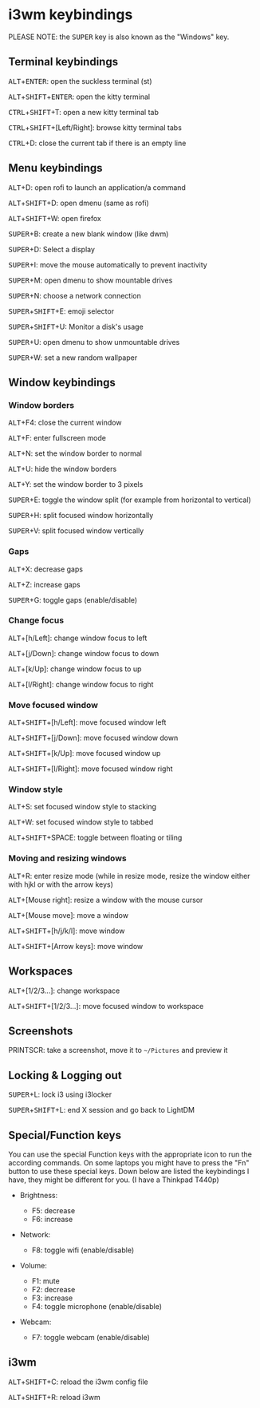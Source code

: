 # i3wm keybindings
PLEASE NOTE: the <kbd>SUPER</kbd> key is also known as the "Windows" key.

## Terminal keybindings
<kbd>ALT</kbd>+<kbd>ENTER</kbd>: open the suckless terminal (st)

<kbd>ALT</kbd>+<kbd>SHIFT</kbd>+<kbd>ENTER</kbd>: open the kitty terminal

<kbd>CTRL</kbd>+<kbd>SHIFT</kbd>+T: open a new kitty terminal tab

<kbd>CTRL</kbd>+<kbd>SHIFT</kbd>+[Left/Right]: browse kitty terminal tabs

<kbd>CTRL</kbd>+D: close the current tab if there is an empty line

## Menu keybindings
<kbd>ALT</kbd>+D: open rofi to launch an application/a command

<kbd>ALT</kbd>+<kbd>SHIFT</kbd>+D: open dmenu (same as rofi)

<kbd>ALT</kbd>+<kbd>SHIFT</kbd>+W: open firefox

<kbd>SUPER</kbd>+B: create a new blank window (like dwm)

<kbd>SUPER</kbd>+D: Select a display

<kbd>SUPER</kbd>+I: move the mouse automatically to prevent inactivity

<kbd>SUPER</kbd>+M: open dmenu to show mountable drives

<kbd>SUPER</kbd>+N: choose a network connection

<kbd>SUPER</kbd>+<kbd>SHIFT</kbd>+E: emoji selector

<kbd>SUPER</kbd>+<kbd>SHIFT</kbd>+U: Monitor a disk's usage

<kbd>SUPER</kbd>+U: open dmenu to show unmountable drives

<kbd>SUPER</kbd>+W: set a new random wallpaper

## Window keybindings
### Window borders
<kbd>ALT</kbd>+F4: close the current window

<kbd>ALT</kbd>+F: enter fullscreen mode

<kbd>ALT</kbd>+N: set the window border to normal

<kbd>ALT</kbd>+U: hide the window borders

<kbd>ALT</kbd>+Y: set the window border to 3 pixels

<kbd>SUPER</kbd>+E: toggle the window split (for example from horizontal to vertical)

<kbd>SUPER</kbd>+H: split focused window horizontally

<kbd>SUPER</kbd>+V: split focused window vertically

### Gaps
<kbd>ALT</kbd>+X: decrease gaps

<kbd>ALT</kbd>+Z: increase gaps

<kbd>SUPER</kbd>+G: toggle gaps (enable/disable)

### Change focus
<kbd>ALT</kbd>+[h/Left]: change window focus to left

<kbd>ALT</kbd>+[j/Down]: change window focus to down

<kbd>ALT</kbd>+[k/Up]: change window focus to up

<kbd>ALT</kbd>+[l/Right]: change window focus to right

### Move focused window
<kbd>ALT</kbd>+<kbd>SHIFT</kbd>+[h/Left]: move focused window left

<kbd>ALT</kbd>+<kbd>SHIFT</kbd>+[j/Down]: move focused window down

<kbd>ALT</kbd>+<kbd>SHIFT</kbd>+[k/Up]: move focused window up

<kbd>ALT</kbd>+<kbd>SHIFT</kbd>+[l/Right]: move focused window right

### Window style
<kbd>ALT</kbd>+S: set focused window style to stacking

<kbd>ALT</kbd>+W: set focused window style to tabbed

<kbd>ALT</kbd>+<kbd>SHIFT</kbd>+SPACE: toggle between floating or tiling

### Moving and resizing windows
<kbd>ALT</kbd>+R: enter resize mode (while in resize mode, resize the window either with hjkl or with the arrow keys)

<kbd>ALT</kbd>+[Mouse right]: resize a window with the mouse cursor

<kbd>ALT</kbd>+[Mouse move]: move a window

<kbd>ALT</kbd>+<kbd>SHIFT</kbd>+[h/j/k/l]: move window

<kbd>ALT</kbd>+<kbd>SHIFT</kbd>+[Arrow keys]: move window

## Workspaces
<kbd>ALT</kbd>+[1/2/3...]: change workspace

<kbd>ALT</kbd>+<kbd>SHIFT</kbd>+[1/2/3...]: move focused window to workspace

## Screenshots
PRINTSCR: take a screenshot, move it to `~/Pictures` and preview it

## Locking & Logging out
<kbd>SUPER</kbd>+L: lock i3 using i3locker

<kbd>SUPER</kbd>+<kbd>SHIFT</kbd>+L: end X session and go back to LightDM

## Special/Function keys
You can use the special Function keys with the appropriate icon to run the according commands. On some laptops you might have to press the "Fn" button to use these special keys. Down below are listed the keybindings I have, they might be different for you. (I have a Thinkpad T440p)

+ Brightness:
	- F5: decrease
	- F6: increase

+ Network:
	- F8: toggle wifi (enable/disable)

+ Volume:
	- F1: mute
	- F2: decrease
	- F3: increase
	- F4: toggle microphone (enable/disable)

+ Webcam:
	- F7: toggle webcam (enable/disable)

## i3wm
<kbd>ALT</kbd>+<kbd>SHIFT</kbd>+C: reload the i3wm config file

<kbd>ALT</kbd>+<kbd>SHIFT</kbd>+R: reload i3wm

